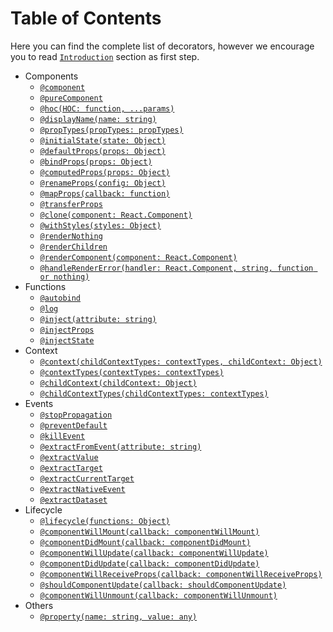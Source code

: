 # Table of Contents

Here you can find the complete list of decorators, however we encourage you to read [`Introduction`](Introduction.md) section as first step.

- Components
  - [`@component`](components/component.md)
  - [`@pureComponent`](components/pureComponent.md)
  - [`@hoc(HOC: function, ...params)`](components/hoc.md)
  - [`@displayName(name: string)`](components/displayName.md)
  - [`@propTypes(propTypes: propTypes)`](components/propTypes.md)
  - [`@initialState(state: Object)`](components/initialState.md)
  - [`@defaultProps(props: Object)`](components/defaultProps.md)
  - [`@bindProps(props: Object)`](components/bindProps.md)
  - [`@computedProps(props: Object)`](components/computedProps.md)
  - [`@renameProps(config: Object)`](components/renameProps.md)
  - [`@mapProps(callback: function)`](components/mapProps.md)
  - [`@transferProps`](components/transferProps.md)
  - [`@clone(component: React.Component)`](components/clone.md)
  - [`@withStyles(styles: Object)`](components/withStyles.md)
  - [`@renderNothing`](components/renderNothing.md)
  - [`@renderChildren`](components/renderChildren.md)
  - [`@renderComponent(component: React.Component)`](components/renderComponent.md)
  - [`@handleRenderError(handler: React.Component, string, function or nothing)`](components/handleRenderError.md)
- Functions
  - [`@autobind`](functions/autobind.md)
  - [`@log`](functions/log.md)
  - [`@inject(attribute: string)`](functions/inject.md)
  - [`@injectProps`](functions/injectProps.md)
  - [`@injectState`](functions/injectState.md)
- Context
  - [`@context(childContextTypes: contextTypes, childContext: Object)`](context/context.md)
  - [`@contextTypes(contextTypes: contextTypes)`](context/contextTypes.md)
  - [`@childContext(childContext: Object)`](context/childContext.md)
  - [`@childContextTypes(childContextTypes: contextTypes)`](context/childContextTypes.md)
- Events
  - [`@stopPropagation`](events/stopPropagation.md)
  - [`@preventDefault`](events/preventDefault.md)
  - [`@killEvent`](events/killEvent.md)
  - [`@extractFromEvent(attribute: string)`](events/extractFromEvent.md)
  - [`@extractValue`](events/extractValue.md)
  - [`@extractTarget`](events/extractTarget.md)
  - [`@extractCurrentTarget`](events/extractCurrentTarget.md)
  - [`@extractNativeEvent`](events/extractNativeEvent.md)
  - [`@extractDataset`](events/extractDataset.md)
- Lifecycle
  - [`@lifecycle(functions: Object)`](lifecycle/lifecycle.md)
  - [`@componentWillMount(callback: componentWillMount)`](lifecycle/componentWillMount.md)
  - [`@componentDidMount(callback: componentDidMount)`](lifecycle/componentDidMount.md)
  - [`@componentWillUpdate(callback: componentWillUpdate)`](lifecycle/componentWillUpdate.md)
  - [`@componentDidUpdate(callback: componentDidUpdate)`](lifecycle/componentDidUpdate.md)
  - [`@componentWillReceiveProps(callback: componentWillReceiveProps)`](lifecycle/componentWillReceiveProps.md)
  - [`@shouldComponentUpdate(callback: shouldComponentUpdate)`](lifecycle/shouldComponentUpdate.md)
  - [`@componentWillUnmount(callback: componentWillUnmount)`](lifecycle/componentWillUnmount.md)
- Others
  - [`@property(name: string, value: any)`](others/property.md)
